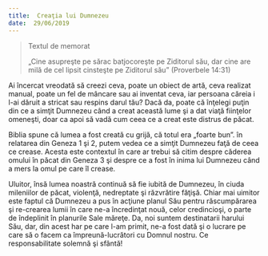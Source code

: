 ```yaml
---
title:  Creaţia lui Dumnezeu
date:  29/06/2019
---
```


> <p>Textul de memorat</p>
> „Cine asupreşte pe sărac batjocoreşte pe Ziditorul său, dar cine are milă de cel lipsit cinsteşte pe Ziditorul său” (Proverbele 14:31)

Ai încercat vreodată să creezi ceva, poate un obiect de artă, ceva realizat manual, poate un fel de mâncare sau ai inventat ceva, iar persoana căreia i l-ai dăruit a stricat sau respins darul tău? Dacă da, poate că înţelegi puţin din ce a simţit Dumnezeu când a creat această lume şi a dat viaţă fiinţelor omeneşti, doar ca apoi să vadă cum ceea ce a creat este distrus de păcat.

Biblia spune că lumea a fost creată cu grijă, că totul era „foarte bun”. în relatarea din Geneza 1 şi 2, putem vedea ce a simţit Dumnezeu faţă de ceea ce crease. Acesta este contextul în care ar trebui să citim despre căderea omului în păcat din Geneza 3 şi despre ce a fost în inima lui Dumnezeu când a mers la omul pe care îl crease.

Uluitor, însă lumea noastră continuă să fie iubită de Dumnezeu, în ciuda mileniilor de păcat, violenţă, nedreptate şi răzvrătire făţişă. Chiar mai uimitor este faptul că Dumnezeu a pus în acţiune planul Său pentru răscumpărarea şi re-crearea lumii în care ne-a încredinţat nouă, celor credincioşi, o parte de îndeplinit în planurile Sale măreţe. Da, noi suntem destinatarii harului Său, dar, din acest har pe care l-am primit, ne-a fost dată şi o lucrare pe care să o facem ca împreună-lucrători cu Domnul nostru. Ce responsabilitate solemnă şi sfântă!